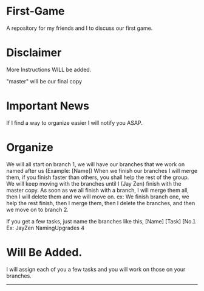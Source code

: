 # First-Game
A repository for my friends and I to discuss our first game.

# Disclaimer
More Instructions WILL be added.

"master" will be our final copy

# Important News

If I find a way to organize easier I will notify you ASAP.

# Organize

We will all start on branch 1, we will have our branches that we work on named after us (Example: [Name]) 
When we finish our branches I will merge them, if you finish faster than others, you shall help the rest of the group.
We will keep moving with the branches until I (Jay Zen) finish with the master copy.
As soon as we all finish with a branch, I will merge them all, then I will delete them and we will move on. ex: We finish branch one, we help the rest finish, then I merge them, then I delete the branches, and then we move on to branch 2.

If you get a few tasks, just name the branches like this, [Name] [Task] [No.]. Ex: JayZen NamingUpgrades 4

# Will Be Added.

I will assign each of you a few tasks and you will work on those on your branches.

-------------------------------------------------------
